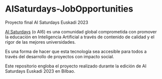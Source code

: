 # AISaturdays-JobOpportunities
Proyecto final AI Saturdays Euskadi 2023

[AI Saturdays](https://www.saturdays.ai/) (o AI6) es una comunidad global comprometida con promover la educación en Inteligencia Artificial a través de contenido de calidad y el rigor de las mejores universidades.

Es una forma de hacer que esta tecnología sea accesible para todos a través del desarrollo de proyectos con impacto social.

Este repositorio engloba el proyecto realizado durante la edición de AI Saturdays Euskadi 2023 en Bilbao.
